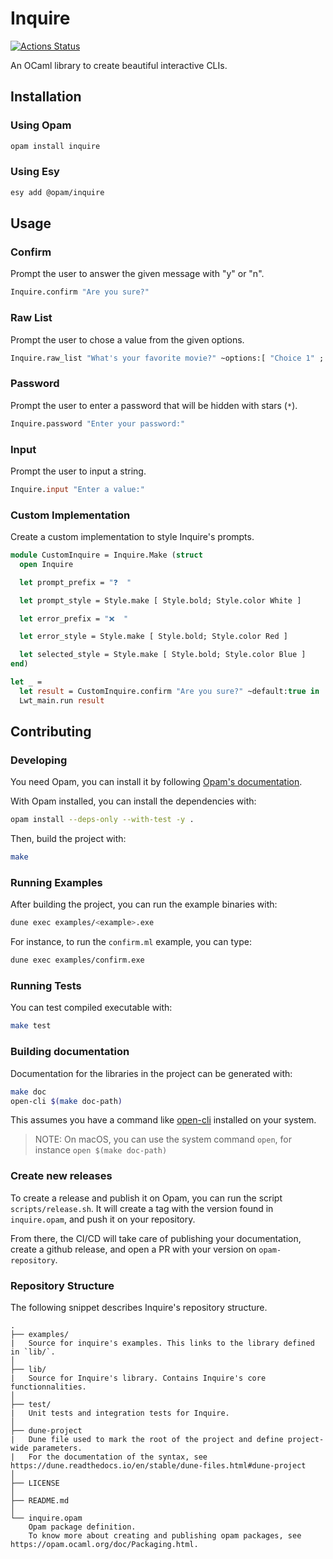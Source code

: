 # Inquire

[![Actions Status](https://github.com/tmattio/inquire/workflows/CI/badge.svg)](https://github.com/tmattio/inquire/actions)

An OCaml library to create beautiful interactive CLIs.

## Installation

### Using Opam

```bash
opam install inquire
```

### Using Esy

```bash
esy add @opam/inquire
```

## Usage

### Confirm

Prompt the user to answer the given message with "y" or "n".

```ocaml
Inquire.confirm "Are you sure?"
```

### Raw List

Prompt the user to chose a value from the given options.

```ocaml
Inquire.raw_list "What's your favorite movie?" ~options:[ "Choice 1" ; "Choice 2" ]
```

### Password

Prompt the user to enter a password that will be hidden with stars (`*`).

```ocaml
Inquire.password "Enter your password:"
```

### Input

Prompt the user to input a string.

```ocaml
Inquire.input "Enter a value:"
```

### Custom Implementation

Create a custom implementation to style Inquire's prompts.

```ocaml
module CustomInquire = Inquire.Make (struct
  open Inquire

  let prompt_prefix = "❓  "

  let prompt_style = Style.make [ Style.bold; Style.color White ]

  let error_prefix = "❌  "

  let error_style = Style.make [ Style.bold; Style.color Red ]

  let selected_style = Style.make [ Style.bold; Style.color Blue ]
end)

let _ =
  let result = CustomInquire.confirm "Are you sure?" ~default:true in
  Lwt_main.run result
```

## Contributing

### Developing

You need Opam, you can install it by following [Opam's documentation](https://opam.ocaml.org/doc/Install.html).

With Opam installed, you can install the dependencies with:

```bash
opam install --deps-only --with-test -y .
```

Then, build the project with:

```bash
make
```

### Running Examples

After building the project, you can run the example binaries with:

```bash
dune exec examples/<example>.exe
```

For instance, to run the `confirm.ml` example, you can type:

```bash
dune exec examples/confirm.exe
```

### Running Tests

You can test compiled executable with:

```bash
make test
```

### Building documentation

Documentation for the libraries in the project can be generated with:

```bash
make doc
open-cli $(make doc-path)
```

This assumes you have a command like [open-cli](https://github.com/sindresorhus/open-cli) installed on your system.

> NOTE: On macOS, you can use the system command `open`, for instance `open $(make doc-path)`

### Create new releases

To create a release and publish it on Opam, you can run the script `scripts/release.sh`. It will create a tag with the version found in `inquire.opam`, and push it on your repository.

From there, the CI/CD will take care of publishing your documentation, create a github release, and open a PR with your version on `opam-repository`.

### Repository Structure

The following snippet describes Inquire's repository structure.

```text
.
├── examples/
|   Source for inquire's examples. This links to the library defined in `lib/`.
│
├── lib/
|   Source for Inquire's library. Contains Inquire's core functionnalities.
│
├── test/
|   Unit tests and integration tests for Inquire.
│
├── dune-project
|   Dune file used to mark the root of the project and define project-wide parameters.
|   For the documentation of the syntax, see https://dune.readthedocs.io/en/stable/dune-files.html#dune-project
│
├── LICENSE
│
├── README.md
│
└── inquire.opam
    Opam package definition.
    To know more about creating and publishing opam packages, see https://opam.ocaml.org/doc/Packaging.html.
```
